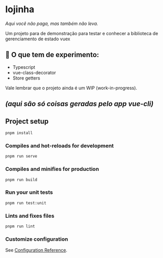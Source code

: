# lojinha
_Aqui você não paga, mas também não leva._

Um projeto para de demonstração para testar e conhecer a biblioteca de gerenciamento de estado vuex

## 🧪 O que tem de experimento:

- Typescript
- vue-class-decorator
- Store getters


Vale lembrar que o projeto ainda é um WIP (work-in-progress).




_(aqui são só coisas geradas pelo app vue-cli)_
----

## Project setup
```
pnpm install
```

### Compiles and hot-reloads for development
```
pnpm run serve
```

### Compiles and minifies for production
```
pnpm run build
```

### Run your unit tests
```
pnpm run test:unit
```

### Lints and fixes files
```
pnpm run lint
```

### Customize configuration
See [Configuration Reference](https://cli.vuejs.org/config/).
